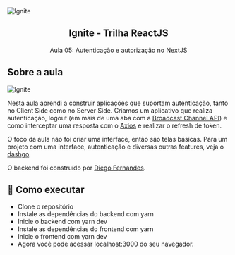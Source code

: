 <img alt="Ignite" src="https://i.imgur.com/eCVyxxy.png">
<h2 align="center">
  Ignite - Trilha ReactJS
</h2>
<p align="center">
  Aula 05: Autenticação e autorização no NextJS
</p>

## Sobre a aula
<img alt="Ignite" src="https://i.ibb.co/mBZWFGZ/imagem-2022-01-22-212305.png">

Nesta aula aprendi a construir aplicações que suportam autenticação, tanto no Client Side como no Server Side. Criamos um aplicativo que realiza autenticação, logout (em mais de uma aba com a [Broadcast Channel API](https://developer.mozilla.org/en-US/docs/Web/API/Broadcast_Channel_API)) e como interceptar uma resposta com o [Axios](https://github.com/axios/axios) e realizar o refresh de token. 

O foco da aula não foi criar uma interface, então são telas básicas. Para um projeto com uma interface, autenticação e diversas outras features, veja o <a href="https://github.com/GabriellArthur/DashGo">dashgo</a>.

O backend foi construído por [Diego Fernandes](https://github.com/diego3g).

## 🚀 Como executar

- Clone o repositório
- Instale as dependências do backend com yarn
- Inicie o backend com yarn dev
- Instale as dependências do frontend com yarn
- Inicie o frontend com yarn dev
- Agora você pode acessar localhost:3000 do seu navegador.
